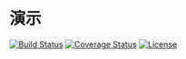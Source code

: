 # 演示

[![Build Status](https://img.shields.io/travis/miaoxing/shop/master.svg?style=flat-square)](https://travis-ci.org/miaoxing/shop)
[![Coverage Status](https://img.shields.io/coveralls/miaoxing/shop.svg?style=flat-square)](https://coveralls.io/r/miaoxing/shop?branch=master)
[![License](http://img.shields.io/badge/license-MIT-brightgreen.svg?style=flat-square)](http://www.opensource.org/licenses/MIT)
